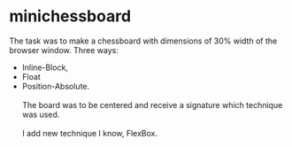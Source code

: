 # minichessboard
The task was to make a chessboard with dimensions of 30% width of the browser window. Three ways: 
* Inline-Block, 
* Float 
* Position-Absolute. <br>
<br>The board was to be centered and receive a signature which technique was used.
<br><br>I add new technique I know, FlexBox.
